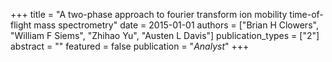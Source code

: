 +++
title = "A two-phase approach to fourier transform ion mobility time-of-flight mass spectrometry"
date = 2015-01-01
authors = ["Brian H Clowers", "William F Siems", "Zhihao Yu", "Austen L Davis"]
publication_types = ["2"]
abstract = ""
featured = false
publication = "*Analyst*"
+++

